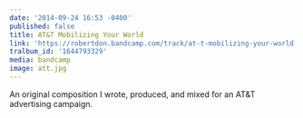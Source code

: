 ```yaml
---
date: '2014-09-24 16:53 -0400'
published: false
title: AT&T Mobilizing Your World
link: 'https://robertdon.bandcamp.com/track/at-t-mobilizing-your-world'
tralbum_id: '1644793329'
media: bandcamp
image: att.jpg
---
```

An original composition I wrote, produced, and mixed for an AT&T advertising campaign.